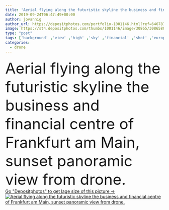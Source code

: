 ```yaml
---
title: 'Aerial flying along the futuristic skyline the business and fina'
date: 2019-09-24T06:47:49+00:00
author: jovannig
author_url: https://depositphotos.com/portfolio-1001146.html?ref=64678756
image: https://st4.depositphotos.com/thumbs/1001146/image/30865/308658046/api_thumb_450.jpg?forcejpeg=true
type: "post"
tags: ['background' ,'view' ,'high' ,'sky' ,'financial' ,'shot' ,'european' ,'river' ,'bridge' ,'landscape' ,'dusk' ,'architecture' ,'center' ,'downtown' ,'office' ,'skyscraper' ,'evening' ,'lifestyle' ,'street' ,'bank' ,'finance' ,'panorama' ,'landmark' ,'town' ,'europe' ,'vacation' ,'angle' ,'german' ,'district' ,'germany' ,'metropolis' ,'above' ,'place' ,'frankfurt' ,'aerial' ,'main' ,'overhead' ,'drone' ,'establishing' ]
categories: 
  - drone
---
```

<div aling="center">
            <font size="60"> Aerial flying along the futuristic skyline the business and financial centre of Frankfurt am Main, sunset panoramic view from drone.</font>   
</div>
<div>
    <a href='https://st4.depositphotos.com/thumbs/1001146/image/30865/308658046/api_thumb_450.jpg?forcejpeg=true?ref=64678756' target=_blank > Go "Depositphotos" to get lage size of this picture ->
        <img href='https://st4.depositphotos.com/thumbs/1001146/image/30865/308658046/api_thumb_450.jpg?forcejpeg=true?ref=64678756' src='https://st4.depositphotos.com/1001146/30865/i/950/depositphotos_308658046-stock-photo-aerial-flying-along-the-futuristic.jpg?forcejpeg=true' alt='Aerial flying along the futuristic skyline the business and financial centre of Frankfurt am Main, sunset panoramic view from drone.' >
    </a>
</div>
